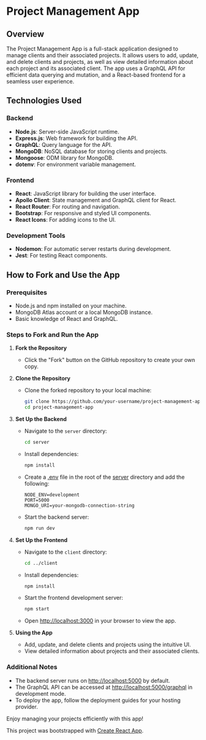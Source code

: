 # Project Management App

## Overview

The Project Management App is a full-stack application designed to manage clients and their associated projects. It allows users to add, update, and delete clients and projects, as well as view detailed information about each project and its associated client. The app uses a GraphQL API for efficient data querying and mutation, and a React-based frontend for a seamless user experience.

## Technologies Used

### Backend
- **Node.js**: Server-side JavaScript runtime.
- **Express.js**: Web framework for building the API.
- **GraphQL**: Query language for the API.
- **MongoDB**: NoSQL database for storing clients and projects.
- **Mongoose**: ODM library for MongoDB.
- **dotenv**: For environment variable management.

### Frontend
- **React**: JavaScript library for building the user interface.
- **Apollo Client**: State management and GraphQL client for React.
- **React Router**: For routing and navigation.
- **Bootstrap**: For responsive and styled UI components.
- **React Icons**: For adding icons to the UI.

### Development Tools
- **Nodemon**: For automatic server restarts during development.
- **Jest**: For testing React components.

## How to Fork and Use the App

### Prerequisites
- Node.js and npm installed on your machine.
- MongoDB Atlas account or a local MongoDB instance.
- Basic knowledge of React and GraphQL.

### Steps to Fork and Run the App

1. **Fork the Repository**
   - Click the "Fork" button on the GitHub repository to create your own copy.

2. **Clone the Repository**
   - Clone the forked repository to your local machine:
     ```bash
     git clone https://github.com/your-username/project-management-app.git
     cd project-management-app
     ```

3. **Set Up the Backend**
   - Navigate to the `server` directory:
     ```bash
     cd server
     ```
   - Install dependencies:
     ```bash
     npm install
     ```
   - Create a [.env](http://_vscodecontentref_/0) file in the root of the [server](http://_vscodecontentref_/1) directory and add the following:
     ```
     NODE_ENV=development
     PORT=5000
     MONGO_URI=your-mongodb-connection-string
     ```
   - Start the backend server:
     ```bash
     npm run dev
     ```

4. **Set Up the Frontend**
   - Navigate to the `client` directory:
     ```bash
     cd ../client
     ```
   - Install dependencies:
     ```bash
     npm install
     ```
   - Start the frontend development server:
     ```bash
     npm start
     ```
   - Open [http://localhost:3000](http://localhost:3000) in your browser to view the app.

5. **Using the App**
   - Add, update, and delete clients and projects using the intuitive UI.
   - View detailed information about projects and their associated clients.

### Additional Notes
- The backend server runs on [http://localhost:5000](http://localhost:5000) by default.
- The GraphQL API can be accessed at [http://localhost:5000/graphql](http://localhost:5000/graphql) in development mode.
- To deploy the app, follow the deployment guides for your hosting provider.

Enjoy managing your projects efficiently with this app!

This project was bootstrapped with [Create React App](https://github.com/facebook/create-react-app).

